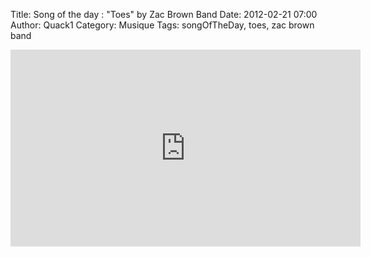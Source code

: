 Title: Song of the day : "Toes" by Zac Brown Band
Date: 2012-02-21 07:00
Author: Quack1
Category: Musique
Tags: songOfTheDay, toes, zac brown band

<iframe width="560" height="315" src="http://www.youtube.com/embed/lB8Nkn3Xjes" frameborder="0" allowfullscreen></iframe>
